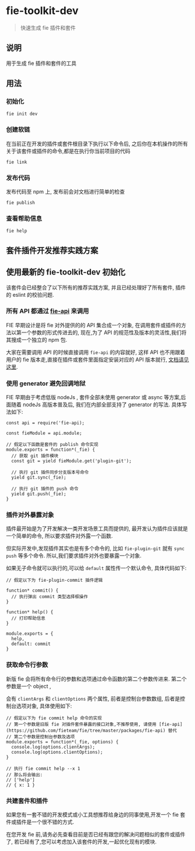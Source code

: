# fie-toolkit-dev

> 快速生成 fie 插件和套件

## 说明

用于生成 fie 插件和套件的工具

## 用法

### 初始化

```
fie init dev 
```

### 创建软链

在当前正在开发的插件或套件根目录下执行以下命令后, 之后你在本机操作的所有关于该套件或插件的命令,都是在执行你当前项目的代码

```
fie link
```

### 发布代码

发布代码至 npm 上, 发布前会对文档进行简单的检查

```
fie publish
```


### 查看帮助信息

```
fie help
```

## 套件插件开发推荐实践方案

## 使用最新的 fie-toolkit-dev 初始化

该套件会已经整合了以下所有的推荐实践方案, 并且已经处理好了所有套件, 插件的 eslint 的校验问题.

### 所有 API 都通过 [fie-api](https://github.com/fieteam/fie/tree/master/packages/fie-api) 来调用

FIE 早期设计是将 fie 对外提供的的 API 集合成一个对象, 在调用套件或插件的方法以第一个参数的形式传进去的, 现在,为了 API 的规范性及版本的灵活性,我们将其搜成一个独立的 npm 包.

大家在需要调用 API 的时候直接调用 `fie-api` 的内容就好, 这样 API 也不用跟着用户的 fie 版本走,直接在插件或套件里面指定安装对应的 API 版本就行, [文档请见这里](https://github.com/fieteam/fie/tree/master/packages/fie-api).

### 使用 generator 避免回调地狱

FIE 早期由于考虑低版 nodeJs , 套件全部未使用 generator 或 async 等方案,后面随着 nodeJs 高版本普及后, 我们在内部全部支持了 generator 的写法. 具体写法如下:

```
const api = require('fie-api);

const fieModule = api.module;

// 假定以下函数是套件的 publish 命令实现
module.exports = function*(_fie) {
  // 获取 git 插件模块
  const git = yield fieModule.get('plugin-git');
  
  // 执行 git 插件同步分支版本号命令
  yield git.sync(_fie);
  
  // 执行 git 插件的 push 命令
  yield git.push(_fie);
}

```

### 插件对外暴露对象

插件最开始是为了开发解决一类开发场景工具而提供的, 最开发认为插件应该就是一个简单的命令, 所以要求插件对外露一个函数.

但实际开发中,发现插件其实也是有多个命令的, 比如 `fie-plugin-git` 就有 `sync` `push` 等多个命令. 所以,我们要求插件对外也要暴露一个对象.

如果无子命令就可以执行的,可以给 `default` 属性传一个默认命令, 具体代码如下:

```
// 假定以下为 fie-plugin-commit 插件逻辑

function* commit() {
  // 执行弹出 commit 类型选择框操作
}

function* help() {
  // 打印帮助信息
}

module.exports = {
  help,
  default: commit
}
```


### 获取命令行参数

新版 fie 会将所有命令行的参数和选项通过命令函数的第二个参数传进来. 第二个参数是一个 object ,

会有 `clientArgs` 和 `clientOptions` 两个属性, 前者是控制台参数数组, 后者是控制台选项对象, 具体使用如下:

```
// 假定以下为 fie commit help 命令的实现
// 第一个参数是旧版 fie 对插件套件暴露的接口对象,不推荐使用, 请使用 [fie-api](https://github.com/fieteam/fie/tree/master/packages/fie-api) 替代
// 第二个参数是控制台参数及选项
module.exports = function*(_fie, options) {
  console.log(options.clientArgs);
  console.log(options.clientOptions);
}

// 执行 fie commit help --x 1
// 那么将会输出:  
// ['help']
// { x: 1 }
```

### 共建套件和插件

如果您有一套不错的开发模式或小工具想推荐给身边的同事使用,开发一个 fie 套件或插件是一个很不错的方式.

在您开发 fie 前,请务必先查看目前是否已经有跟您的解决问题相似的套件或插件了, 若已经有了,您可以考虑加入该套件的开发,一起优化现有的模块.
